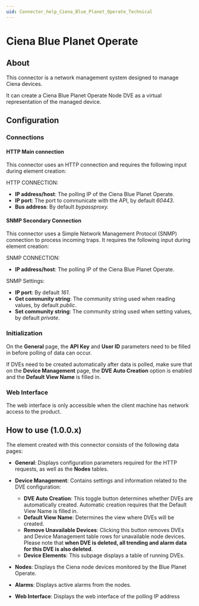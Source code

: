 ```yaml
---
uid: Connector_help_Ciena_Blue_Planet_Operate_Technical
---
```


# Ciena Blue Planet Operate

## About

This connector is a network management system designed to manage Ciena devices.

It can create a Ciena Blue Planet Operate Node DVE as a virtual representation of the managed device.

## Configuration

### Connections

#### HTTP Main connection

This connector uses an HTTP connection and requires the following input during element creation:

HTTP CONNECTION:

- **IP address/host**: The polling IP of the Ciena Blue Planet Operate.
- **IP port**: The port to communicate with the API, by default *60443*.
- **Bus address**: By default *bypassproxy.*

#### SNMP Secondary Connection

This connector uses a Simple Network Management Protocol (SNMP) connection to process incoming traps. It requires the following input during element creation:

SNMP CONNECTION:

- **IP address/host**: The polling IP of the Ciena Blue Planet Operate.

SNMP Settings:

- **IP port**: By default *161*.
- **Get community string**: The community string used when reading values, by default *public*.
- **Set community string**: The community string used when setting values, by default *private*.

### Initialization

On the **General** page, the **API Key** and **User ID** parameters need to be filled in before polling of data can occur.

If DVEs need to be created automatically after data is polled, make sure that on the **Device Management** page, the **DVE Auto Creation** option is enabled and the **Default View Name** is filled in.

### Web Interface

The web interface is only accessible when the client machine has network access to the product.

## How to use (1.0.0.x)

The element created with this connector consists of the following data pages:

- **General**: Displays configuration parameters required for the HTTP requests, as well as the **Nodes** tables.

- **Device Management**: Contains settings and information related to the DVE configuration:

  - **DVE Auto Creation**: This toggle button determines whether DVEs are automatically created. Automatic creation requires that the Default View Name is filled in.
  - **Default View Name**: Determines the view where DVEs will be created.
  - **Remove Unavailable Devices**: Clicking this button removes DVEs and Device Management table rows for unavailable node devices. Please note that **when DVE is deleted, all trending and alarm data for this DVE is also deleted**.
  - **Device Elements**: This subpage displays a table of running DVEs.

- **Nodes**: Displays the Ciena node devices monitored by the Blue Planet Operate.

- **Alarms**: Displays active alarms from the nodes.

- **Web Interface**: Displays the web interface of the polling IP address
